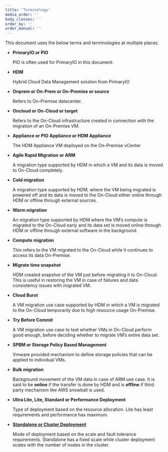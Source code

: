 ```yaml
---
title: 'Terminology'
media_order: ''
body_classes: ''
order_by: ''
order_manual: ''
---
```


This document uses the below terms and terminologies at multiple places.



*   **PrimaryIO or PIO** 

    PIO is often used for PrimaryIO in this document.

*   **HDM**

    Hybrid Cloud Data Management solution from PrimaryIO

*   **Onprem or On-Prem  or On-Premise or source**

    Refers to On-Premise datacenter.

*   **Oncloud or On-Cloud or target**

    Refers to the On-Cloud infrastructure created in connection with the migration of an On-Premise VM.

*   **Appliance or PIO Appliance or HDM Appliance**

    The HDM Appliance VM deployed on the On-Premise vCenter

*   **Agile Rapid Migration or ARM**

    A migration type supported by HDM in which a VM and its data is moved to On-Cloud completely.

*   **Cold migration**

    A migration type supported by HDM, where the VM being migrated is powered off and its data is moved to the On-Cloud either online through HDM or offline through external sources.

*   **Warm migration**

    An migration type supported by HDM where the VM’s compute is migrated to the On-Cloud early and its data set is moved online through HDM or offline through external software in the background.

*   **Compute migration**

    This refers to the VM migrated to the On-Cloud while it continues to access its data On-Premise.

*   **Migrate time snapshot**

    HDM created snapshot of the VM just before migrating it to On-Cloud. This is useful in restoring the VM in case of failures and data consistency issues with migrated VM.

*   **Cloud Burst**

    A VM migration use case supported by HDM in which a VM is migrated to the On-Cloud temporarily due to high resource usage On-Premise.

*   **Try Before Commit**

    A VM migration use case to test whether VMs in On-Cloud perform good enough, before deciding whether to migrate VM’s entire data set. 

*   **SPBM or Storage Policy Based Management**

    Vmware provided mechanism to define storage policies that can be applied to individual VMs.

*   **Bulk migration**

    Background movement of the VM data in case of ARM use case. It is said to be **online** if the transfer is done by HDM and is **offline** if third party mechanism like AWS snowball is used.

*   **Ultra Lite, Lite, Standard or Performance Deployment**

    Type of deployment based on the resource allocation. Lite has least requirements and performance has maximum. 

*   **[Standalone or Cluster Deployment](?#id-1)**

    Mode of deployment based on the scale and fault tolerance requirements. Standalone has a fixed scale while cluster deployment scales with the number of nodes in the cluster.

